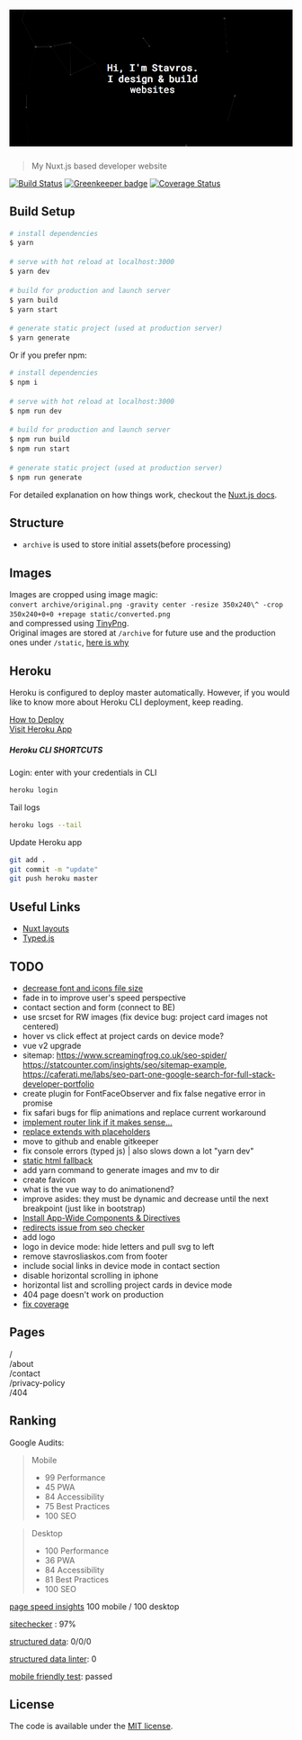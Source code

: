 <h1 align="center">
	<img width="800" src="media/doc_logo.png" alt="stavrosliaskos">
</h1>

> My Nuxt.js based developer website

[![Build Status](https://travis-ci.org/stavros-liaskos/stavrosliaskos.svg?branch=master)](https://travis-ci.org/stavros-liaskos/stavrosliaskos) [![Greenkeeper badge](https://badges.greenkeeper.io/stavros-liaskos/stavrosliaskos.svg)](https://greenkeeper.io/) [![Coverage Status](https://coveralls.io/repos/github/stavros-liaskos/stavrosliaskos/badge.svg?branch=master)](https://coveralls.io/github/stavros-liaskos/stavrosliaskos?branch=master)

## Build Setup

``` bash
# install dependencies
$ yarn

# serve with hot reload at localhost:3000
$ yarn dev

# build for production and launch server
$ yarn build
$ yarn start

# generate static project (used at production server)
$ yarn generate
```
Or if you prefer npm:
``` bash
# install dependencies
$ npm i

# serve with hot reload at localhost:3000
$ npm run dev

# build for production and launch server
$ npm run build
$ npm run start

# generate static project (used at production server)
$ npm run generate
```

For detailed explanation on how things work, checkout the [Nuxt.js docs](https://github.com/nuxt/nuxt.js).

## Structure
- `archive` is used to store initial assets(before processing)

## Images
Images are cropped using image magic:    
`convert archive/original.png -gravity center -resize 350x240\^ -crop 350x240+0+0 +repage static/converted.png`  
and compressed using [TinyPng](https://tinypng.com/).   
Original images are stored at `/archive` for future use and the production ones under `/static`, [here is why](https://nuxtjs.org/guide/assets#static)

## Heroku

Heroku is configured to deploy master automatically. However, if you would like to know more about Heroku CLI deployment, keep reading.  
 
[How to Deploy](https://github.com/nuxt/docs/blob/master/en/faq/heroku-deployment.md)  
[Visit Heroku App](https://quiet-badlands-50537.herokuapp.com/)

##### Heroku CLI SHORTCUTS

Login: enter with your credentials in CLI
```bash
heroku login
```
Tail logs
```bash
heroku logs --tail
```
Update Heroku app

```bash
git add .
git commit -m "update"
git push heroku master
```

## Useful Links
- [Nuxt layouts](https://www.youtube.com/watch?v=YOKnSTp7d38)  
- [Typed.js](https://www.npmjs.com/package/vue-typer#getting-started)

## TODO
- [decrease font and icons file size](http://fontello.com/)
- fade in to improve user's speed perspective
- contact section and form (connect to BE)  
- use srcset for RW images (fix device bug: project card images not centered)
- hover vs click effect at project cards on device mode?
- vue v2 upgrade
- sitemap: https://www.screamingfrog.co.uk/seo-spider/ https://statcounter.com/insights/seo/sitemap-example,    
https://caferati.me/labs/seo-part-one-google-search-for-full-stack-developer-portfolio
- create plugin for FontFaceObserver and fix false negative error in promise
- fix safari bugs for flip animations and replace current workaround
- [implement router link if it makes sense...](https://router.vuejs.org/en/api/router-link.html)
- [replace extends with placeholders](http://thesassway.com/intermediate/understanding-placeholder-selectors)
- move to github and enable gitkeeper
- fix console errors (typed js) | also slows down a lot "yarn dev"
- [static html fallback]( https://github.com/nuxt/nuxt.js/issues/2120)
- add yarn command to generate images and mv to dir
- create favicon
- what is the vue way to do animationend?
- improve asides: they must be dynamic and decrease until the next breakpoint (just like in bootstrap)
- [Install App-Wide Components & Directives](https://alligator.io/vuejs/creating-custom-plugins/)
- [redirects issue from seo checker](https://github.com/nuxt/nuxt.js/issues/1592)
- add logo
- logo in device mode: hide letters and pull svg to left
- remove stavrosliaskos.com from footer
- include social links in device mode in contact section
- disable horizontal scrolling in iphone
- horizontal list and scrolling project cards in device mode 
- 404 page doesn't work on production
- [fix coverage ](https://nuxtjs.org/examples/testing/)

## Pages
/   
/about   
/contact   
/privacy-policy   
/404   

## Ranking
Google Audits:
> Mobile
> - 99 Performance 
> - 45 PWA          
> - 84 Accessibility
> - 75 Best Practices
> - 100 SEO

> Desktop
> - 100 Performance 
> - 36 PWA          
> - 84 Accessibility
> - 81 Best Practices
> - 100 SEO

[page speed insights](https://developers.google.com/speed/pagespeed/insights/) 100 mobile / 100 desktop

[sitechecker](https://sitechecker.pro/) : 97%  

[structured data](https://search.google.com/structured-data/testing-tool/):  0/0/0
 
[structured data linter](http://linter.structured-data.org/): 0 

[mobile friendly test](https://search.google.com/test/mobile-friendly): passed  


## License

The code is available under the [MIT license](LICENSE.txt).
